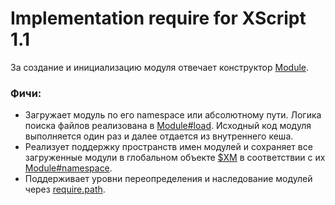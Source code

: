 Implementation require for XScript 1.1
===============

За создание и инициализацию модуля отвечает конструктор [Module](/b-vladi/xscript-require/blob/master/require.js#L37-L127).

### Фичи:

* Загружает модуль по его namespace или абсолютному пути. Логика поиска файлов реализована в [Module#load](/b-vladi/xscript-require/blob/master/require.js#L129-L223). Исходный код модуля выполняется один раз и далее отдается из внутреннего кеша.
* Реализует поддержку пространств имен модулей и сохраняет все загруженные модули в глобальном объекте [$XM](/b-vladi/xscript-require/blob/master/require.js#L7-L13) в соответствии с их [Module#namespace](/b-vladi/xscript-require/blob/master/require.js#L101-L106).
* Поддерживает уровни переопределения и наследование модулей через [require.path](/b-vladi/xscript-require/blob/master/require.js#L197-L202).
